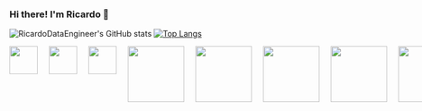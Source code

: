 ### Hi there! I'm Ricardo 👋

<!--
**RicardoDataEngineer/RicardoDataEngineer** is a ✨ _special_ ✨ repository because its `README.md` (this file) appears on your GitHub profile.

Here are some ideas to get you started:

- 🔭 I’m currently working on Teste
- 🌱 I’m currently learning ...
- 👯 I’m looking to collaborate on ...
- 🤔 I’m looking for help with ...
- 💬 Ask me about ...
- 📫 How to reach me: ...
- 😄 Pronouns: ...
- ⚡ Fun fact: ...
-->


<!-- GitStatus/TopLangs -->

![RicardoDataEngineer's GitHub stats](https://github-readme-stats.vercel.app/api?username=RicardoDataEngineer&show_icons=true&theme=radical)
[![Top Langs](https://github-readme-stats.vercel.app/api/top-langs/?username=anuraghazra&theme=radical)](https://github.com/RicardoDataEngineer/github-readme-stats)

<div style="display: flex;">
    <img src="https://cdn.jsdelivr.net/gh/devicons/devicon@latest/icons/python/python-original.svg" height="50" width="50" style="margin-right: 20px;"/>
    <img src="https://cdn.jsdelivr.net/gh/devicons/devicon@latest/icons/mysql/mysql-original.svg" height="50" width="50" style="margin-right: 20px;" />
    <img src="https://cdn.jsdelivr.net/gh/devicons/devicon@latest/icons/java/java-original.svg" height="50" width="50" style="margin-right: 20px;" />    
    <img src="https://cdn.jsdelivr.net/gh/devicons/devicon@latest/icons/mysql/mysql-original-wordmark.svg" height="100" width="100" style="margin-right: 20px;" />
    <img src="https://cdn.jsdelivr.net/gh/devicons/devicon@latest/icons/postgresql/postgresql-original-wordmark.svg" height="100" width="100" style="margin-right: 20px;" />
    <img src="https://cdn.jsdelivr.net/gh/devicons/devicon@latest/icons/apachespark/apachespark-original-wordmark.svg" height="100" width="100" style="margin-right: 20px;" />
    <img src="https://cdn.jsdelivr.net/gh/devicons/devicon@latest/icons/apacheairflow/apacheairflow-original-wordmark.svg" height="100" width="100" style="margin-right: 20px;" />
    <img src="https://cdn.jsdelivr.net/gh/devicons/devicon@latest/icons/apachekafka/apachekafka-original-wordmark.svg" height="100" width="100" style="margin-right: 20px;" />
    <img src="https://cdn.jsdelivr.net/gh/devicons/devicon@latest/icons/docker/docker-original-wordmark.svg" height="100" width="100" style="margin-right: 20px;" />
          
          


          

          
